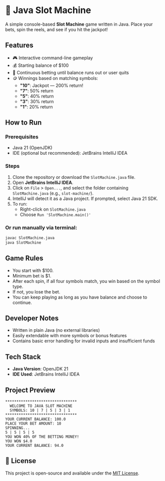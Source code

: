 # 🎰 Java Slot Machine

A simple console-based **Slot Machine** game written in Java. Place your bets, spin the reels, and see if you hit the jackpot!

## Features

- 🎮 Interactive command-line gameplay
- 💰 Starting balance of $100
- 🔁 Continuous betting until balance runs out or user quits
- 🪙 Winnings based on matching symbols:
  - **"10"**: Jackpot — 200% return!
  - **"7"**: 50% return
  - **"5"**: 40% return
  - **"3"**: 30% return
  - **"1"**: 20% return

## How to Run

### Prerequisites

- Java 21 (OpenJDK)
- IDE (optional but recommended): JetBrains IntelliJ IDEA

### Steps

1. Clone the repository or download the `SlotMachine.java` file.
2. Open **JetBrains IntelliJ IDEA**.
3. Click on `File` > `Open...`, and select the folder containing `SlotMachine.java` (e.g., `slot-machine/`).
4. IntelliJ will detect it as a Java project. If prompted, select Java 21 SDK.
5. To run:
   - Right-click on `SlotMachine.java`
   - Choose `Run 'SlotMachine.main()'`

### Or run manually via terminal:

```bash
javac SlotMachine.java
java SlotMachine
```

## Game Rules

- You start with $100.
- Minimum bet is $1.
- After each spin, if all four symbols match, you win based on the symbol type.
- If not, you lose the bet.
- You can keep playing as long as you have balance and choose to continue.

## Developer Notes

- Written in plain Java (no external libraries)
- Easily extendable with more symbols or bonus features
- Contains basic error handling for invalid inputs and insufficient funds

## Tech Stack

- **Java Version**: OpenJDK 21
- **IDE Used**: JetBrains IntelliJ IDEA

## Project Preview

```
********************************
  WELCOME TO JAVA SLOT MACHINE
  SYMBOLS: 10 | 7 | 5 | 3 | 1
********************************
YOUR CURRENT BALANCE: 100.0
PLACE YOUR BET AMOUNT: 10
SPINNING...
5 | 5 | 5 | 5
YOU WON 40% OF THE BETTING MONEY!
YOU WON $4.0
YOUR CURRENT BALANCE: 94.0
```

## 📜 License

This project is open-source and available under the [MIT License](LICENSE).

